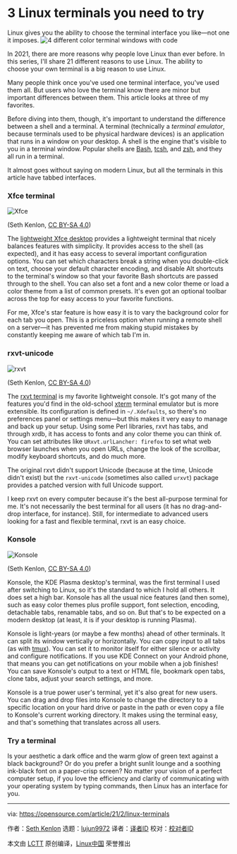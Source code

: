 [#]: subject: (3 Linux terminals you need to try)
[#]: via: (https://opensource.com/article/21/2/linux-terminals)
[#]: author: (Seth Kenlon https://opensource.com/users/seth)
[#]: collector: (lujun9972)
[#]: translator: ( )
[#]: reviewer: ( )
[#]: publisher: ( )
[#]: url: ( )

3 Linux terminals you need to try
======
Linux gives you the ability to choose the terminal interface you
like—not one it imposes.
![4 different color terminal windows with code][1]

In 2021, there are more reasons why people love Linux than ever before. In this series, I'll share 21 different reasons to use Linux. The ability to choose your own terminal is a big reason to use Linux.

Many people think once you've used one terminal interface, you've used them all. But users who love the terminal know there are minor but important differences between them. This article looks at three of my favorites.

Before diving into them, though, it's important to understand the difference between a shell and a terminal. A terminal (technically a _terminal emulator_, because terminals used to be physical hardware devices) is an application that runs in a window on your desktop. A shell is the engine that's visible to you in a terminal window. Popular shells are [Bash][2], [tcsh][3], and [zsh][4], and they all run in a terminal.

It almost goes without saying on modern Linux, but all the terminals in this article have tabbed interfaces.

### Xfce terminal

![Xfce ][5]

(Seth Kenlon, [CC BY-SA 4.0][6])

The [lightweight Xfce desktop][7] provides a lightweight terminal that nicely balances features with simplicity. It provides access to the shell (as expected), and it has easy access to several important configuration options. You can set which characters break a string when you double-click on text, choose your default character encoding, and disable Alt shortcuts to the terminal's window so that your favorite Bash shortcuts are passed through to the shell. You can also set a font and a new color theme or load a color theme from a list of common presets. It's even got an optional toolbar across the top for easy access to your favorite functions.

For me, Xfce's star feature is how easy it is to vary the background color for each tab you open. This is a priceless option when running a remote shell on a server—it has prevented me from making stupid mistakes by constantly keeping me aware of which tab I'm in.

### rxvt-unicode

![rxvt][8]

(Seth Kenlon, [CC BY-SA 4.0][6])

The [rxvt terminal][9] is my favorite lightweight console. It's got many of the features you'd find in the old-school [xterm][10] terminal emulator but is more extensible. Its configuration is defined in `~/.Xdefaults`, so there's no preferences panel or settings menu—but this makes it very easy to manage and back up your setup. Using some Perl libraries, rxvt has tabs, and through xrdb, it has access to fonts and any color theme you can think of. You can set attributes like `URxvt.urlLancher: firefox` to set what web browser launches when you open URLs, change the look of the scrollbar, modify keyboard shortcuts, and do much more.

The original rxvt didn't support Unicode (because at the time, Unicode didn't exist) but the `rxvt-unicode` (sometimes also called `urxvt`) package provides a patched version with full Unicode support.

I keep rxvt on every computer because it's the best all-purpose terminal for me. It's not necessarily the best terminal for all users (it has no drag-and-drop interface, for instance). Still, for intermediate to advanced users looking for a fast and flexible terminal, rxvt is an easy choice.

### Konsole

![Konsole][11]

(Seth Kenlon, [CC BY-SA 4.0][6])

Konsole, the KDE Plasma desktop's terminal, was the first terminal I used after switching to Linux, so it's the standard to which I hold all others. It does set a high bar. Konsole has all the usual nice features (and then some), such as easy color themes plus profile support, font selection, encoding, detachable tabs, renamable tabs, and so on. But that's to be expected on a modern desktop (at least, it is if your desktop is running Plasma).

Konsole is light-years (or maybe a few months) ahead of other terminals. It can split its window vertically or horizontally. You can copy input to all tabs (as with [tmux][12]). You can set it to monitor itself for either silence or activity and configure notifications. If you use KDE Connect on your Android phone, that means you can get notifications on your mobile when a job finishes! You can save Konsole's output to a text or HTML file, bookmark open tabs, clone tabs, adjust your search settings, and more.

Konsole is a true power user's terminal, yet it's also great for new users. You can drag and drop files into Konsole to change the directory to a specific location on your hard drive or paste in the path or even copy a file to Konsole's current working directory. It makes using the terminal easy, and that's something that translates across all users.

### Try a terminal

Is your aesthetic a dark office and the warm glow of green text against a black background? Or do you prefer a bright sunlit lounge and a soothing ink-black font on a paper-crisp screen? No matter your vision of a perfect computer setup, if you love the efficiency and clarity of communicating with your operating system by typing commands, then Linux has an interface for you.

--------------------------------------------------------------------------------

via: https://opensource.com/article/21/2/linux-terminals

作者：[Seth Kenlon][a]
选题：[lujun9972][b]
译者：[译者ID](https://github.com/译者ID)
校对：[校对者ID](https://github.com/校对者ID)

本文由 [LCTT](https://github.com/LCTT/TranslateProject) 原创编译，[Linux中国](https://linux.cn/) 荣誉推出

[a]: https://opensource.com/users/seth
[b]: https://github.com/lujun9972
[1]: https://opensource.com/sites/default/files/styles/image-full-size/public/lead-images/freedos.png?itok=aOBLy7Ky (4 different color terminal windows with code)
[2]: https://opensource.com/resources/what-bash
[3]: https://opensource.com/article/20/8/tcsh
[4]: https://opensource.com/article/19/9/getting-started-zsh
[5]: https://opensource.com/sites/default/files/uploads/terminal-xfce.jpg (Xfce )
[6]: https://creativecommons.org/licenses/by-sa/4.0/
[7]: https://opensource.com/article/19/12/xfce-linux-desktop
[8]: https://opensource.com/sites/default/files/uploads/terminal-rxvt.jpg (rxvt)
[9]: https://opensource.com/article/19/10/why-use-rxvt-terminal
[10]: https://opensource.com/article/20/7/xterm
[11]: https://opensource.com/sites/default/files/uploads/terminal-konsole.jpg (Konsole)
[12]: https://opensource.com/article/20/1/tmux-console
